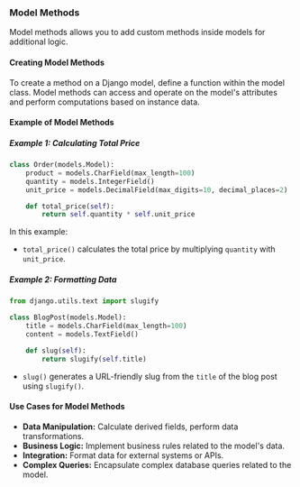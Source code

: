 ### Model Methods

Model methods allows you to add custom methods inside models for additional logic.

#### Creating Model Methods

To create a method on a Django model, define a function within the model class. Model methods can access and operate on the model's attributes and perform computations based on instance data.

#### Example of Model Methods

##### Example 1: Calculating Total Price

```python
class Order(models.Model):
    product = models.CharField(max_length=100)
    quantity = models.IntegerField()
    unit_price = models.DecimalField(max_digits=10, decimal_places=2)

    def total_price(self):
        return self.quantity * self.unit_price
```

In this example:

- `total_price()` calculates the total price by multiplying `quantity` with `unit_price`.

##### Example 2: Formatting Data

```python
from django.utils.text import slugify

class BlogPost(models.Model):
    title = models.CharField(max_length=100)
    content = models.TextField()

    def slug(self):
        return slugify(self.title)
```

- `slug()` generates a URL-friendly slug from the `title` of the blog post using `slugify()`.

#### Use Cases for Model Methods

- **Data Manipulation:** Calculate derived fields, perform data transformations.
- **Business Logic:** Implement business rules related to the model's data.
- **Integration:** Format data for external systems or APIs.
- **Complex Queries:** Encapsulate complex database queries related to the model.
